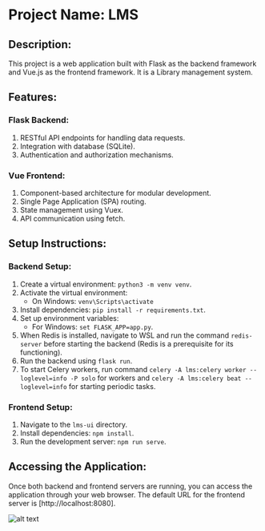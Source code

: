 # Project Name: LMS

## Description:
This project is a web application built with Flask as the backend framework and Vue.js as the frontend framework. It is a Library management system.

## Features:

### Flask Backend:
1. RESTful API endpoints for handling data requests.
2. Integration with database (SQLite).
3. Authentication and authorization mechanisms.

### Vue Frontend:
1. Component-based architecture for modular development.
2. Single Page Application (SPA) routing.
3. State management using Vuex.
4. API communication using fetch.

## Setup Instructions:

### Backend Setup:

1. Create a virtual environment: `python3 -m venv venv`.
2. Activate the virtual environment:
    - On Windows: `venv\Scripts\activate`
3. Install dependencies: `pip install -r requirements.txt`.
4. Set up environment variables:
    - For Windows: `set FLASK_APP=app.py`.
5. When Redis is installed, navigate to WSL and run the command `redis-server` before starting the backend (Redis is a prerequisite for its functioning).
6. Run the backend using `flask run`.
7. To start Celery workers, run command `celery -A lms:celery worker --loglevel=info -P solo` for workers and `celery -A lms:celery beat --loglevel=info` for starting periodic tasks.

### Frontend Setup:

1. Navigate to the `lms-ui` directory.
2. Install dependencies: `npm install`.
3. Run the development server: `npm run serve`.

## Accessing the Application:

Once both backend and frontend servers are running, you can access the application through your web browser.
The default URL for the frontend server is [http://localhost:8080].

![alt text]([http://url/to/img.png](https://drive.google.com/file/d/1jhbil-mo0oDhbyN4hTmBEctq5vzhD5Ej/view?usp=drive_link))
